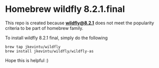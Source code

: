 # Homebrew wildfly 8.2.1.final

This repo is created because **wildfly@8.2.1** does not meet the popularity criteria to be part of homebrew family. 

To install wildfly 8.2.1 final, simply do the following

```shell
brew tap jkevintu/wildfly
brew install jkevintu/wildfly/wildfly-as
```

Hope this is helpful :)
